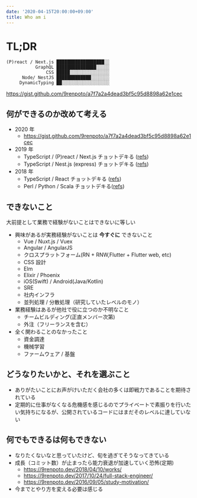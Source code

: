 ```yaml
---
date: '2020-04-15T20:00:00+09:00'
title: Who am i
---
```


# TL;DR

```
(P)react / Next.js ██████████████████░░
           GraphQL ███████████████░░░░░
               CSS █████░░░░░░░░░░░░░░░
      Node/ NestJS █████████████░░░░░░░
     DynamicTyping ██░░░░░░░░░░░░░░░░░░
```

<https://gist.github.com/9renpoto/a7f7a2a4dead3bf5c95d8898a62e1cec>

## 何ができるのか改めて考える

- 2020 年
  - <https://gist.github.com/9renpoto/a7f7a2a4dead3bf5c95d8898a62e1cec>
- 2019 年
  - TypeScript / (P)react / Next.js チョットデキる ([refs](https://9renpoto.dev/2019/12/08/next-stack/))
  - TypeScript / Nest.js (express) チョットデキる ([refs](https://9renpoto.dev/2019/12/08/next-stack/))
- 2018 年
  - TypeScript / React チョットデキる ([refs](https://9renpoto.dev/2018/10/31/goodbye/))
  - Perl / Python / Scala チョットデキる([refs](https://9renpoto.dev/2018/10/31/goodbye/))

## できないこと

大前提として業務で経験がないことはできないに等しい

- 興味があるが実務経験がないことは **今すぐに** できないこと
  - Vue / Nuxt.js / Vuex
  - Angular / AngularJS
  - クロスプラットフォーム(RN + RNW,Flutter + Flutter web, etc)
  - CSS 設計
  - Elm
  - Elixir / Phoenix
  - iOS(Swift) / Android(Java/Kotlin)
  - SRE
  - 社内インフラ
  - 並列処理 / 分散処理（研究していたレベルのモノ）
- 業務経験はあるが他社で役に立つのか不明なこと
  - チームビルディング(正直メンバー次第)
  - 外注（フリーランスを含む）
- 全く関わることのなかったこと
  - 資金調達
  - 機械学習
  - ファームウェア / 基盤

## どうなりたいかと、それを選ぶこと

- ありがたいことにお声がけいただく会社の多くは即戦力であることを期待されている
- 定期的に仕事がなくなる危機感を感じるのでプライベートで素振りを行いたい気持ちになるが、公開されているコードにはまだそのレベルに達していない

## 何でもできるは何もできない

- なりたくないなと思っていたけど、旬を過ぎてそうなってきている
- 成長（コミット数）が止まったら能力衰退が加速していく恐怖(定期)
  - <https://9renpoto.dev/2018/04/10/works/>
  - <https://9renpoto.dev/2017/10/24/full-stack-engineer/>
  - <https://9renpoto.dev/2016/09/05/study-motivation/>
- 今までとやり方を変える必要は感じる
